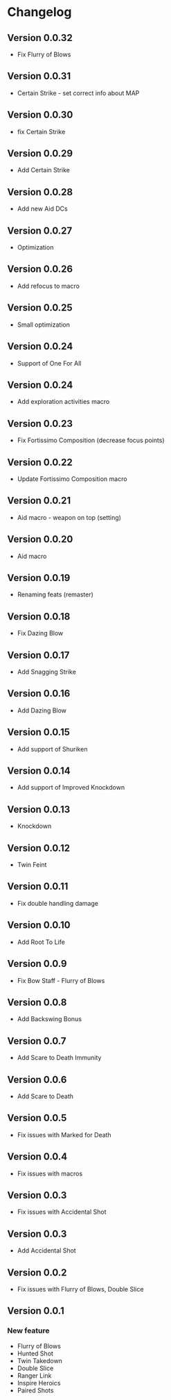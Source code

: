 # Changelog

## Version 0.0.32
- Fix Flurry of Blows

## Version 0.0.31
- Certain Strike - set correct info about MAP

## Version 0.0.30
- fix Certain Strike

## Version 0.0.29
- Add Certain Strike

## Version 0.0.28
- Add new Aid DCs

## Version 0.0.27
- Optimization

## Version 0.0.26
- Add refocus to macro

## Version 0.0.25
- Small optimization

## Version 0.0.24
- Support of One For All

## Version 0.0.24
- Add exploration activities macro

## Version 0.0.23
- Fix Fortissimo Composition (decrease focus points)

## Version 0.0.22
- Update Fortissimo Composition macro

## Version 0.0.21
- Aid macro - weapon on top (setting)

## Version 0.0.20
- Aid macro

## Version 0.0.19
- Renaming feats (remaster)

## Version 0.0.18
- Fix Dazing Blow

## Version 0.0.17
- Add Snagging Strike

## Version 0.0.16
- Add Dazing Blow

## Version 0.0.15

- Add support of Shuriken

## Version 0.0.14

- Add support of Improved Knockdown

## Version 0.0.13

- Knockdown

## Version 0.0.12

- Twin Feint

## Version 0.0.11

- Fix double handling damage

## Version 0.0.10

- Add Root To Life

## Version 0.0.9

- Fix Bow Staff - Flurry of Blows

## Version 0.0.8

- Add Backswing Bonus

## Version 0.0.7

- Add Scare to Death Immunity

## Version 0.0.6

- Add Scare to Death

## Version 0.0.5

- Fix issues with Marked for Death

## Version 0.0.4

- Fix issues with macros

## Version 0.0.3

- Fix issues with Accidental Shot

## Version 0.0.3

- Add Accidental Shot

## Version 0.0.2

- Fix issues with Flurry of Blows, Double Slice

## Version 0.0.1

### New feature
- Flurry of Blows
- Hunted Shot
- Twin Takedown
- Double Slice
- Ranger Link
- Inspire Heroics
- Paired Shots